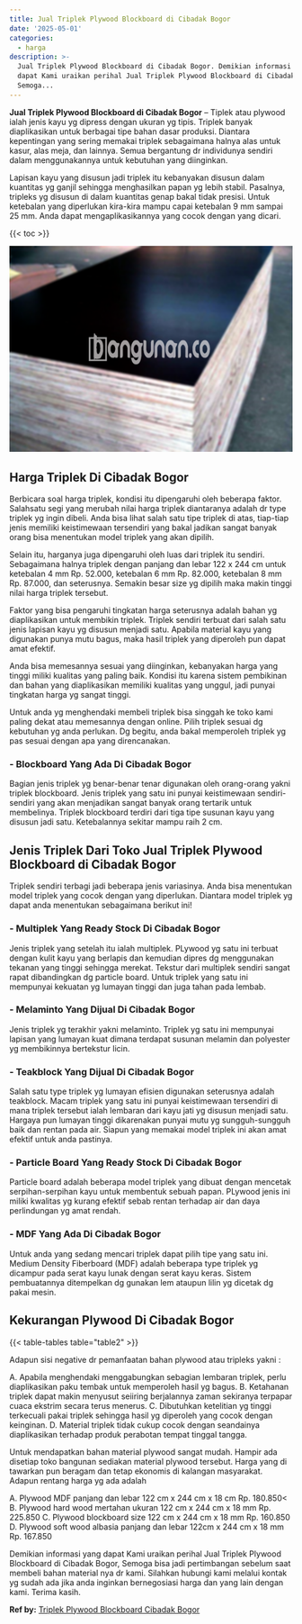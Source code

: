 ```yaml
---
title: Jual Triplek Plywood Blockboard di Cibadak Bogor
date: '2025-05-01'
categories:
  - harga
description: >-
  Jual Triplek Plywood Blockboard di Cibadak Bogor. Demikian informasi yang
  dapat Kami uraikan perihal Jual Triplek Plywood Blockboard di Cibadak Bogor,
  Semoga...
---
```


**Jual Triplek Plywood Blockboard di Cibadak Bogor** – Tiplek atau plywood ialah jenis kayu yg dipress dengan ukuran yg tipis. Triplek banyak diaplikasikan untuk berbagai tipe bahan dasar produksi. Diantara kepentingan yang sering memakai triplek sebagaimana halnya alas untuk kasur, alas meja, dan lainnya. Semua bergantung dr individunya sendiri dalam menggunakannya untuk kebutuhan yang diinginkan.

Lapisan kayu yang disusun jadi triplek itu kebanyakan disusun dalam kuantitas yg ganjil sehingga menghasilkan papan yg lebih stabil. Pasalnya, tripleks yg disusun di dalam kuantitas genap bakal tidak presisi. Untuk ketebalan yang diperlukan kira-kira mampu capai ketebalan 9 mm sampai 25 mm. Anda dapat mengaplikasikannya yang cocok dengan yang dicari.

{{< toc >}}

![Jual Triplek Plywood Blockboard di Cibadak Bogor](/images/jual-triplek-murah-02.png)

## Harga Triplek Di Cibadak Bogor

Berbicara soal harga triplek, kondisi itu dipengaruhi oleh beberapa faktor. Salahsatu segi yang merubah nilai harga triplek diantaranya adalah dr type triplek yg ingin dibeli. Anda bisa lihat salah satu tipe triplek di atas, tiap-tiap jenis memiliki keistimewaan tersendiri yang bakal jadikan sangat banyak orang bisa menentukan model triplek yang akan dipilih.

Selain itu, harganya juga dipengaruhi oleh luas dari triplek itu sendiri. Sebagaimana halnya triplek dengan panjang dan lebar 122 x 244 cm untuk ketebalan 4 mm Rp. 52.000, ketebalan 6 mm Rp. 82.000, ketebalan 8 mm Rp. 87.000, dan seterusnya. Semakin besar size yg dipilih maka makin tinggi nilai harga triplek tersebut.

Faktor yang bisa pengaruhi tingkatan harga seterusnya adalah bahan yg diaplikasikan untuk membikin triplek. Triplek sendiri terbuat dari salah satu jenis lapisan kayu yg disusun menjadi satu. Apabila material kayu yang digunakan punya mutu bagus, maka hasil triplek yang diperoleh pun dapat amat efektif.

Anda bisa memesannya sesuai yang diinginkan, kebanyakan harga yang tinggi miliki kualitas yang paling baik. Kondisi itu karena sistem pembikinan dan bahan yang diaplikasikan memiliki kualitas yang unggul, jadi punyai tingkatan harga yg sangat tinggi.

Untuk anda yg menghendaki membeli triplek bisa singgah ke toko kami paling dekat atau memesannya dengan online. Pilih triplek sesuai dg kebutuhan yg anda perlukan. Dg begitu, anda bakal memperoleh triplek yg pas sesuai dengan apa yang direncanakan.

### \- Blockboard Yang Ada Di Cibadak Bogor

Bagian jenis triplek yg benar-benar tenar digunakan oleh orang-orang yakni triplek blockboard. Jenis triplek yang satu ini punyai keistimewaan sendiri-sendiri yang akan menjadikan sangat banyak orang tertarik untuk membelinya. Triplek blockboard terdiri dari tiga tipe susunan kayu yang disusun jadi satu. Ketebalannya sekitar mampu raih 2 cm.

## Jenis Triplek Dari Toko Jual Triplek Plywood Blockboard di Cibadak Bogor

Triplek sendiri terbagi jadi beberapa jenis variasinya. Anda bisa menentukan model triplek yang cocok dengan yang diperlukan. Diantara model triplek yg dapat anda menentukan sebagaimana berikut ini!

### \- Multiplek Yang Ready Stock Di Cibadak Bogor

Jenis triplek yang setelah itu ialah multiplek. PLywood yg satu ini terbuat dengan kulit kayu yang berlapis dan kemudian dipres dg menggunakan tekanan yang tinggi sehingga merekat. Tekstur dari multiplek sendiri sangat rapat dibandingkan dg particle board. Untuk triplek yang satu ini mempunyai kekuatan yg lumayan tinggi dan juga tahan pada lembab.

### \- Melaminto Yang Dijual Di Cibadak Bogor

Jenis triplek yg terakhir yakni melaminto. Triplek yg satu ini mempunyai lapisan yang lumayan kuat dimana terdapat susunan melamin dan polyester yg membikinnya bertekstur licin.

### \- Teakblock Yang Dijual Di Cibadak Bogor

Salah satu type triplek yg lumayan efisien digunakan seterusnya adalah teakblock. Macam triplek yang satu ini punyai keistimewaan tersendiri di mana triplek tersebut ialah lembaran dari kayu jati yg disusun menjadi satu. Hargaya pun lumayan tinggi dikarenakan punyai mutu yg sungguh-sungguh baik dan rentan pada air. Siapun yang memakai model triplek ini akan amat efektif untuk anda pastinya.

### \- Particle Board Yang Ready Stock Di Cibadak Bogor

Particle board adalah beberapa model triplek yang dibuat dengan mencetak serpihan-serpihan kayu untuk membentuk sebuah papan. PLywood jenis ini miliki kwalitas yg kurang efektif sebab rentan terhadap air dan daya perlindungan yg amat rendah.

### \- MDF Yang Ada Di Cibadak Bogor

Untuk anda yang sedang mencari triplek dapat pilih tipe yang satu ini. Medium Density Fiberboard (MDF) adalah beberapa type triplek yg dicampur pada serat kayu lunak dengan serat kayu keras. Sistem pembuatannya ditempelkan dg gunakan lem ataupun lilin yg dicetak dg pakai mesin.

## Kekurangan Plywood Di Cibadak Bogor

{{< table-tables table="table2" >}}

Adapun sisi negative dr pemanfaatan bahan plywood atau tripleks yakni :

A. Apabila menghendaki menggabungkan sebagian lembaran triplek, perlu diaplikasikan paku tembak untuk memperoleh hasil yg bagus. B. Ketahanan triplek dapat makin menyusut seiiring berjalannya zaman sekiranya terpapar cuaca ekstrim secara terus menerus. C. Dibutuhkan ketelitian yg tinggi terkecuali pakai triplek sehingga hasil yg diperoleh yang cocok dengan keinginan. D. Material triplek tidak cukup cocok dengan seandainya diaplikasikan terhadap produk perabotan tempat tinggal tangga.

Untuk mendapatkan bahan material plywood sangat mudah. Hampir ada disetiap toko bangunan sediakan material plywood tersebut. Harga yang di tawarkan pun beragam dan tetap ekonomis di kalangan masyarakat. Adapun rentang harga yg ada adalah

A. Plywood MDF panjang dan lebar 122 cm x 244 cm x 18 cm Rp. 180.850< B. Plywood hard wood mertahan ukuran 122 cm x 244 cm x 18 mm Rp. 225.850 C. Plywood blockboard size 122 cm x 244 cm x 18 mm Rp. 160.850 D. Plywood soft wood albasia panjang dan lebar 122cm x 244 cm x 18 mm Rp. 167.850

Demikian informasi yang dapat Kami uraikan perihal Jual Triplek Plywood Blockboard di Cibadak Bogor, Semoga bisa jadi pertimbangan sebelum saat membeli bahan material nya dr kami. Silahkan hubungi kami melalui kontak yg sudah ada jika anda inginkan bernegosiasi harga dan yang lain dengan kami. Terima kasih.

**Ref by:** [Triplek Plywood Blockboard Cibadak Bogor](https://id.wikipedia.org/wiki/Triplek)
